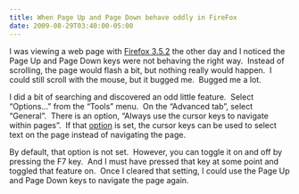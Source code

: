```yaml
---
title: When Page Up and Page Down behave oddly in FireFox
date: 2009-08-29T03:40:00-05:00
---
```

I was viewing a web page with [Firefox 3.5.2](http://www.mozilla.com/en-US/firefox/personal.html) the other day and I noticed the Page Up and Page Down keys were not behaving the right way.  Instead of scrolling, the page would flash a bit, but nothing really would happen.  I could still scroll with the mouse, but it bugged me.  Bugged me a lot.

I did a bit of searching and discovered an odd little feature.  Select “Options…” from the “Tools” menu.  On the “Advanced tab”, select “General”.  There is an option, “Always use the cursor keys to navigate within pages”.  If that [option](http://support.mozilla.com/en-US/kb/Options+window+-+Advanced+panel?style_mode=inproduct#General_tab) is set, the cursor keys can be used to select text on the page instead of navigating the page.

By default, that option is not set.  However, you can toggle it on and off by pressing the F7 key.  And I must have pressed that key at some point and toggled that feature on.  Once I cleared that setting, I could use the Page Up and Page Down keys to navigate the page again.
